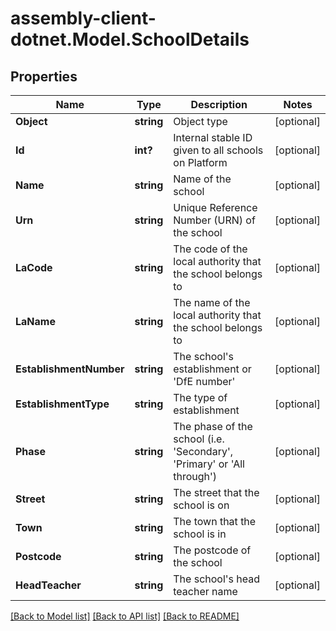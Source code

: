 # assembly-client-dotnet.Model.SchoolDetails
## Properties

Name | Type | Description | Notes
------------ | ------------- | ------------- | -------------
**Object** | **string** | Object type | [optional] 
**Id** | **int?** | Internal stable ID given to all schools on Platform | [optional] 
**Name** | **string** | Name of the school | [optional] 
**Urn** | **string** | Unique Reference Number (URN) of the school | [optional] 
**LaCode** | **string** | The code of the local authority that the school belongs to | [optional] 
**LaName** | **string** | The name of the local authority that the school belongs to | [optional] 
**EstablishmentNumber** | **string** | The school&#39;s establishment or &#39;DfE number&#39; | [optional] 
**EstablishmentType** | **string** | The type of establishment | [optional] 
**Phase** | **string** | The phase of the school (i.e. &#39;Secondary&#39;, &#39;Primary&#39; or &#39;All through&#39;) | [optional] 
**Street** | **string** | The street that the school is on | [optional] 
**Town** | **string** | The town that the school is in | [optional] 
**Postcode** | **string** | The postcode of the school | [optional] 
**HeadTeacher** | **string** | The school&#39;s head teacher name | [optional] 

[[Back to Model list]](../README.md#documentation-for-models) [[Back to API list]](../README.md#documentation-for-api-endpoints) [[Back to README]](../README.md)

